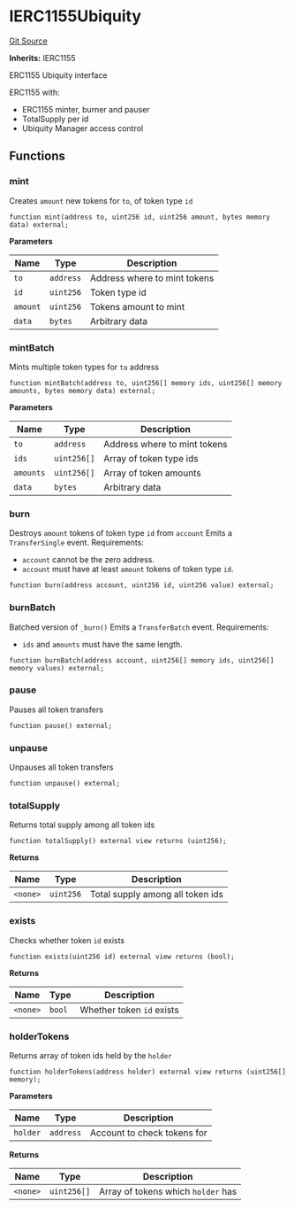 # IERC1155Ubiquity
[Git Source](https://github.com/ubiquity/ubiquity-dollar/blob/e160bf5b70e53d2b45eeff4c7e3dc69c842c728f/src/dollar/interfaces/IERC1155Ubiquity.sol)

**Inherits:**
IERC1155

ERC1155 Ubiquity interface

ERC1155 with:
- ERC1155 minter, burner and pauser
- TotalSupply per id
- Ubiquity Manager access control


## Functions
### mint

Creates `amount` new tokens for `to`, of token type `id`


```solidity
function mint(address to, uint256 id, uint256 amount, bytes memory data) external;
```
**Parameters**

|Name|Type|Description|
|----|----|-----------|
|`to`|`address`|Address where to mint tokens|
|`id`|`uint256`|Token type id|
|`amount`|`uint256`|Tokens amount to mint|
|`data`|`bytes`|Arbitrary data|


### mintBatch

Mints multiple token types for `to` address


```solidity
function mintBatch(address to, uint256[] memory ids, uint256[] memory amounts, bytes memory data) external;
```
**Parameters**

|Name|Type|Description|
|----|----|-----------|
|`to`|`address`|Address where to mint tokens|
|`ids`|`uint256[]`|Array of token type ids|
|`amounts`|`uint256[]`|Array of token amounts|
|`data`|`bytes`|Arbitrary data|


### burn

Destroys `amount` tokens of token type `id` from `account`
Emits a `TransferSingle` event.
Requirements:
- `account` cannot be the zero address.
- `account` must have at least `amount` tokens of token type `id`.


```solidity
function burn(address account, uint256 id, uint256 value) external;
```

### burnBatch

Batched version of `_burn()`
Emits a `TransferBatch` event.
Requirements:
- `ids` and `amounts` must have the same length.


```solidity
function burnBatch(address account, uint256[] memory ids, uint256[] memory values) external;
```

### pause

Pauses all token transfers


```solidity
function pause() external;
```

### unpause

Unpauses all token transfers


```solidity
function unpause() external;
```

### totalSupply

Returns total supply among all token ids


```solidity
function totalSupply() external view returns (uint256);
```
**Returns**

|Name|Type|Description|
|----|----|-----------|
|`<none>`|`uint256`|Total supply among all token ids|


### exists

Checks whether token `id` exists


```solidity
function exists(uint256 id) external view returns (bool);
```
**Returns**

|Name|Type|Description|
|----|----|-----------|
|`<none>`|`bool`|Whether token `id` exists|


### holderTokens

Returns array of token ids held by the `holder`


```solidity
function holderTokens(address holder) external view returns (uint256[] memory);
```
**Parameters**

|Name|Type|Description|
|----|----|-----------|
|`holder`|`address`|Account to check tokens for|

**Returns**

|Name|Type|Description|
|----|----|-----------|
|`<none>`|`uint256[]`|Array of tokens which `holder` has|



